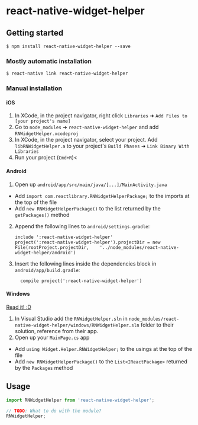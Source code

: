 
# react-native-widget-helper

## Getting started

`$ npm install react-native-widget-helper --save`

### Mostly automatic installation

`$ react-native link react-native-widget-helper`

### Manual installation


#### iOS

1. In XCode, in the project navigator, right click `Libraries` ➜ `Add Files to [your project's name]`
2. Go to `node_modules` ➜ `react-native-widget-helper` and add `RNWidgetHelper.xcodeproj`
3. In XCode, in the project navigator, select your project. Add `libRNWidgetHelper.a` to your project's `Build Phases` ➜ `Link Binary With Libraries`
4. Run your project (`Cmd+R`)<

#### Android

1. Open up `android/app/src/main/java/[...]/MainActivity.java`
  - Add `import com.reactlibrary.RNWidgetHelperPackage;` to the imports at the top of the file
  - Add `new RNWidgetHelperPackage()` to the list returned by the `getPackages()` method
2. Append the following lines to `android/settings.gradle`:
  	```
  	include ':react-native-widget-helper'
  	project(':react-native-widget-helper').projectDir = new File(rootProject.projectDir, 	'../node_modules/react-native-widget-helper/android')
  	```
3. Insert the following lines inside the dependencies block in `android/app/build.gradle`:
  	```
      compile project(':react-native-widget-helper')
  	```

#### Windows
[Read it! :D](https://github.com/ReactWindows/react-native)

1. In Visual Studio add the `RNWidgetHelper.sln` in `node_modules/react-native-widget-helper/windows/RNWidgetHelper.sln` folder to their solution, reference from their app.
2. Open up your `MainPage.cs` app
  - Add `using Widget.Helper.RNWidgetHelper;` to the usings at the top of the file
  - Add `new RNWidgetHelperPackage()` to the `List<IReactPackage>` returned by the `Packages` method


## Usage
```javascript
import RNWidgetHelper from 'react-native-widget-helper';

// TODO: What to do with the module?
RNWidgetHelper;
```
  